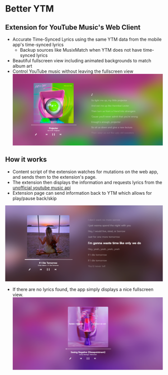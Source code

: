 # Better YTM
## Extension for YouTube Music's Web Client

- Accurate Time-Synced Lyrics using the same YTM data from the mobile app's time-synced lyrics
  - Backup sources like MusixMatch when YTM does not have time-synced lyrics
- Beautiful fullscreen view including animated backgrounds to match album art
- Control YouTube music without leaving the fullscreen view
![Example Image](https://github.com/nwvbug/Better-YouTubeMusic/blob/main/examples/lyrics-ex-1.png?raw=true)

## How it works

- Content script of the extension watches for mutations on the web app, and sends them to the extension's page.
- The extension then displays the information and requests lyrics from the [unofficial youtube music api](https://github.com/sigma67/ytmusicapi)
- Extension page can send information back to YTM which allows for play/pause back/skip

![Example Image](https://github.com/nwvbug/Better-YouTubeMusic/blob/main/examples/lyrics-ex-2.png?raw=true)

- If there are no lyrics found, the app simply displays a nice fullscreen view.
![Example Image](https://github.com/nwvbug/Better-YouTubeMusic/blob/main/examples/no-lyrics-ex.png?raw=true)
